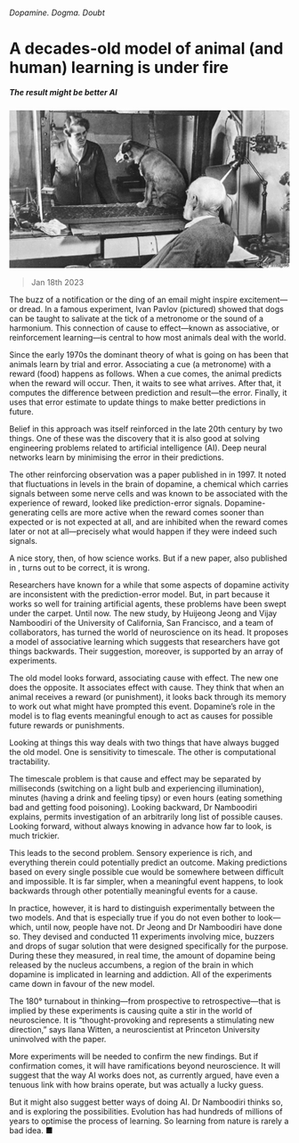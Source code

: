 ###### Dopamine. Dogma. Doubt

# A decades-old model of animal (and human) learning is under fire 

##### The result might be better AI 

![image](images/20230121_STP003.jpg) 

> Jan 18th 2023 

The buzz of a notification or the ding of an email might inspire excitement—or dread. In a famous experiment, Ivan Pavlov (pictured) showed that dogs can be taught to salivate at the tick of a metronome or the sound of a harmonium. This connection of cause to effect—known as associative, or reinforcement learning—is central to how most animals deal with the world.

Since the early 1970s the dominant theory of what is going on has been that animals learn by trial and error. Associating a cue (a metronome) with a reward (food) happens as follows. When a cue comes, the animal predicts when the reward will occur. Then, it waits to see what arrives. After that, it computes the difference between prediction and result—the error. Finally, it uses that error estimate to update things to make better predictions in future.

Belief in this approach was itself reinforced in the late 20th century by two things. One of these was the discovery that it is also good at solving engineering problems related to artificial intelligence (AI). Deep neural networks learn by minimising the error in their predictions. 

The other reinforcing observation was a paper published in  in 1997. It noted that fluctuations in levels in the brain of dopamine, a chemical which carries signals between some nerve cells and was known to be associated with the experience of reward, looked like prediction-error signals. Dopamine-generating cells are more active when the reward comes sooner than expected or is not expected at all, and are inhibited when the reward comes later or not at all—precisely what would happen if they were indeed such signals. 

A nice story, then, of how science works. But if a new paper, also published in , turns out to be correct, it is wrong.

Researchers have known for a while that some aspects of dopamine activity are inconsistent with the prediction-error model. But, in part because it works so well for training artificial agents, these problems have been swept under the carpet. Until now. The new study, by Huijeong Jeong and Vijay Namboodiri of the University of California, San Francisco, and a team of collaborators, has turned the world of neuroscience on its head. It proposes a model of associative learning which suggests that researchers have got things backwards. Their suggestion, moreover, is supported by an array of experiments.

The old model looks forward, associating cause with effect. The new one does the opposite. It associates effect with cause. They think that when an animal receives a reward (or punishment), it looks back through its memory to work out what might have prompted this event. Dopamine’s role in the model is to flag events meaningful enough to act as causes for possible future rewards or punishments. 

Looking at things this way deals with two things that have always bugged the old model. One is sensitivity to timescale. The other is computational tractability. 

The timescale problem is that cause and effect may be separated by milliseconds (switching on a light bulb and experiencing illumination), minutes (having a drink and feeling tipsy) or even hours (eating something bad and getting food poisoning). Looking backward, Dr Namboodiri explains, permits investigation of an arbitrarily long list of possible causes. Looking forward, without always knowing in advance how far to look, is much trickier. 

This leads to the second problem. Sensory experience is rich, and everything therein could potentially predict an outcome. Making predictions based on every single possible cue would be somewhere between difficult and impossible. It is far simpler, when a meaningful event happens, to look backwards through other potentially meaningful events for a cause.

In practice, however, it is hard to distinguish experimentally between the two models. And that is especially true if you do not even bother to look—which, until now, people have not. Dr Jeong and Dr Namboodiri have done so. They devised and conducted 11 experiments involving mice, buzzers and drops of sugar solution that were designed specifically for the purpose. During these they measured, in real time, the amount of dopamine being released by the nucleus accumbens, a region of the brain in which dopamine is implicated in learning and addiction. All of the experiments came down in favour of the new model.

The 180° turnabout in thinking—from prospective to retrospective—that is implied by these experiments is causing quite a stir in the world of neuroscience. It is “thought-provoking and represents a stimulating new direction,” says Ilana Witten, a neuroscientist at Princeton University uninvolved with the paper. 

More experiments will be needed to confirm the new findings. But if confirmation comes, it will have ramifications beyond neuroscience. It will suggest that the way AI works does not, as currently argued, have even a tenuous link with how brains operate, but was actually a lucky guess.

But it might also suggest better ways of doing AI. Dr Namboodiri thinks so, and is exploring the possibilities. Evolution has had hundreds of millions of years to optimise the process of learning. So learning from nature is rarely a bad idea. ■


